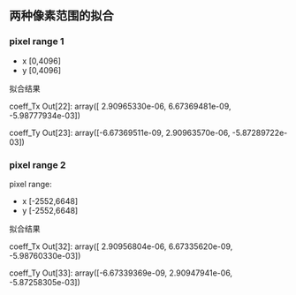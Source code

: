 ## 两种像素范围的拟合

### pixel range 1

- x     [0,4096]
- y     [0,4096]

拟合结果

coeff_Tx
Out[22]: array([ 2.90965330e-06,  6.67369481e-09, -5.98777934e-03])

coeff_Ty
Out[23]: array([-6.67369511e-09,  2.90963570e-06, -5.87289722e-03])

### pixel range 2

pixel range:

- x     [-2552,6648]
- y     [-2552,6648]

拟合结果

coeff_Tx
Out[32]: array([ 2.90956804e-06,  6.67335620e-09, -5.98760330e-03])

coeff_Ty
Out[33]: array([-6.67339369e-09,  2.90947941e-06, -5.87258305e-03])